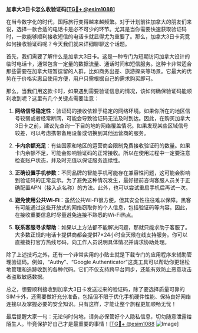 **加拿大3日卡怎么收验证码[[TG💪+ @esim1088](https://t.me/s/esim1088)]**

在当今数字化的时代，国际旅行变得越来越频繁。对于计划前往加拿大的朋友们来说，选择一款合适的电话卡是必不可少的环节。尤其是当你需要快速获取验证码时，一款能够顺利接收短信的电话卡就显得尤为重要了。那么，加拿大3日卡究竟如何接收验证码呢？今天我们就来详细聊聊这个话题。

首先，我们需要了解什么是加拿大3日卡。这是一种专门为短期访问加拿大设计的临时电话卡，通常包含一定量的数据流量、通话时间和短信服务。这种卡非常适合那些需要在加拿大短暂逗留的人群，比如商务出差、旅游探亲等场景。它最大的优势在于价格实惠且使用方便，用户只需根据自己的需求购买即可。

那么，当我们用这款卡时，如果遇到需要验证信息的情况，该如何确保验证码能顺利收到呢？这里有几个关键点需要注意：

1. **网络信号稳定性**：验证码的接收依赖于稳定的网络环境。如果你所在的地区信号较弱或者经常断网，可能会导致验证码无法及时到达。因此，在购买加拿大3日卡之前，建议先查询一下目的地的网络覆盖情况。如果发现某些区域信号较差，可以考虑携带备用设备或切换到其他运营商的服务。

2. **卡内余额充足**：有些国家和地区的运营商会限制免费接收验证码的数量。如果卡内余额不足，可能会影响验证码的正常接收。所以在使用过程中一定要注意检查账户状态，并及时充值以保证服务连续性。

3. **正确设置手机参数**：不同品牌的智能手机可能存在兼容性问题，这可能会影响到验证码的正常显示。为了避免这种情况发生，最好提前咨询客服人员关于正确配置APN（接入点名称）的方法。此外，也可以尝试重启手机后再试一次。

4. **避免使用公共Wi-Fi**：虽然公共Wi-Fi很方便，但其安全性往往难以保障。黑客有可能通过这些开放式的网络窃取你的个人信息，包括验证码等内容。因此，在接收重要信息时尽量避免连接不熟悉的Wi-Fi热点。

5. **联系客服寻求帮助**：如果以上方法都不能解决问题，那就只能求助于客服了。大多数正规的电话卡提供商都会提供7×24小时全天候在线支持服务。你可以直接拨打官方热线号码，向工作人员说明具体情况并请求协助处理。

除了上述技巧之外，还有一个非常实用的小贴士就是下载专门的应用程序来辅助管理验证码。例如，“Authy”、“Google Authenticator”这类工具可以帮助你更轻松地管理和追踪收到的各种代码。它们不仅支持跨平台同步，还能有效防止恶意攻击者盗取敏感数据。

总之，想要顺利接收到加拿大3日卡发送过来的验证码，除了要选择质量可靠的SIM卡外，还需要做好充分准备，包括但不限于优化手机硬件性能、保持良好网络连接以及掌握必要的安全知识。只有这样，才能让整个旅程更加顺畅无忧！

最后提醒大家一句：无论何时何地，请务必保管好个人隐私信息，切勿随意泄露给陌生人。毕竟保护好自己才是最重要的事情！[[TG💪+ @esim1088](https://t.me/s/esim1088) ![Image](https://i.postimg.cc/4NQfJmqS/Snipaste-2025-05-13-00-14-12.png)]